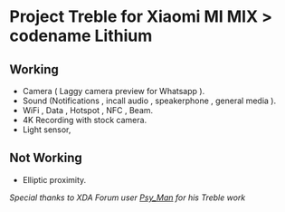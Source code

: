# Project Treble for Xiaomi MI MIX > codename Lithium

## Working
* Camera ( Laggy camera preview for Whatsapp ).
* Sound (Notifications , incall audio , speakerphone , general media ).
* WiFi , Data , Hotspot , NFC , Beam.
* 4K Recording with stock camera.
* Light sensor,

## Not Working
* Elliptic proximity.

_Special thanks to XDA Forum user [Psy_Man](https://forum.xda-developers.com/member.php?u=5736124) for his Treble work_

